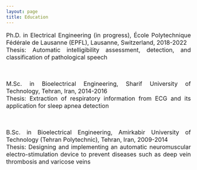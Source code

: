 ```yaml
---
layout: page
title: Education
---
```



<font size="3.5">
<p align="justify">
<i class="fas fa-university"></i> Ph.D. in Electrical Engineering (in progress), École Polytechnique Fédérale de Lausanne (EPFL), Lausanne, Switzerland, 2018-2022
<br />
<i class="fas fa-book-open"></i> Thesis: Automatic intelligibility assessment, detection, and classification of pathological speech
</p>

<!-- <a class="btn btn-outline-success"><i class="fas fa-book-open" aria-hidden="true"></i>&nbsp;{{- tag -}}&nbsp; ThesisR</a> -->

<br />

<p align="justify">
<i class="fas fa-university"></i> M.Sc. in Bioelectrical Engineering, Sharif University of Technology, Tehran, Iran, 2014-2016
<br />
<i class="fas fa-book-open"></i> Thesis: Extraction of respiratory information from ECG and its application for sleep apnea detection
</p>
   
<br />

<p align="justify">
<i class="fas fa-university"></i> B.Sc. in Bioelectrical Engineering, Amirkabir University of Technology (Tehran Polytechnic), Tehran, Iran, 2009-2014
<br />   
<i class="fas fa-book-open"></i> Thesis: Designing and implementing an automatic neuromuscular electro-stimulation device to prevent diseases such as deep vein thrombosis and varicose veins
</p>

</font>
